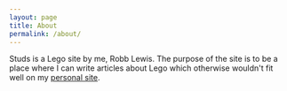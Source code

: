 ```yaml
---
layout: page
title: About
permalink: /about/
---
```


Studs is a Lego site by me, Robb Lewis. The purpose of the site is to be a place where I can write articles about Lego which otherwise wouldn't fit well on my [personal site](http://robblewis.me/blog).
